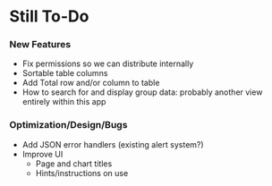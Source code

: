 # Still To-Do

### New Features

* Fix permissions so we can distribute internally
* Sortable table columns
* Add Total row and/or column to table
* How to search for and display group data: probably another view entirely within this app


### Optimization/Design/Bugs

* Add JSON error handlers (existing alert system?)
* Improve UI
  * Page and chart titles
  * Hints/instructions on use

